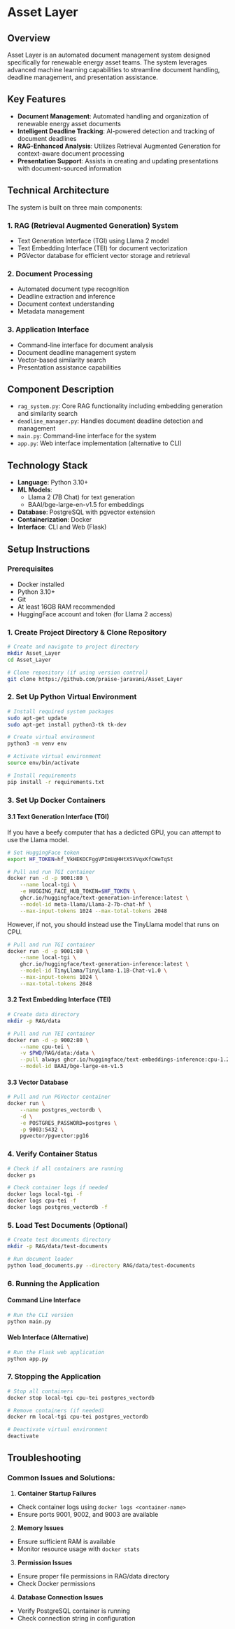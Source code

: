 # Asset Layer

## Overview
Asset Layer is an automated document management system designed specifically for renewable energy asset teams. The system leverages advanced machine learning capabilities to streamline document handling, deadline management, and presentation assistance.

## Key Features
- **Document Management**: Automated handling and organization of renewable energy asset documents
- **Intelligent Deadline Tracking**: AI-powered detection and tracking of document deadlines
- **RAG-Enhanced Analysis**: Utilizes Retrieval Augmented Generation for context-aware document processing
- **Presentation Support**: Assists in creating and updating presentations with document-sourced information

## Technical Architecture
The system is built on three main components:

### 1. RAG (Retrieval Augmented Generation) System
- Text Generation Interface (TGI) using Llama 2 model
- Text Embedding Interface (TEI) for document vectorization
- PGVector database for efficient vector storage and retrieval

### 2. Document Processing
- Automated document type recognition
- Deadline extraction and inference
- Document context understanding
- Metadata management

### 3. Application Interface
- Command-line interface for document analysis
- Document deadline management system
- Vector-based similarity search
- Presentation assistance capabilities


## Component Description
- `rag_system.py`: Core RAG functionality including embedding generation and similarity search
- `deadline_manager.py`: Handles document deadline detection and management
- `main.py`: Command-line interface for the system
- `app.py`: Web interface implementation (alternative to CLI)

## Technology Stack
- **Language**: Python 3.10+
- **ML Models**: 
  - Llama 2 (7B Chat) for text generation
  - BAAI/bge-large-en-v1.5 for embeddings
- **Database**: PostgreSQL with pgvector extension
- **Containerization**: Docker
- **Interface**: CLI and Web (Flask)

## Setup Instructions

### Prerequisites
- Docker installed
- Python 3.10+
- Git
- At least 16GB RAM recommended
- HuggingFace account and token (for Llama 2 access)

### 1. Create Project Directory & Clone Repository
```bash
# Create and navigate to project directory
mkdir Asset_Layer
cd Asset_Layer

# Clone repository (if using version control)
git clone https://github.com/praise-jaravani/Asset_Layer
```

### 2. Set Up Python Virtual Environment
```bash
# Install required system packages
sudo apt-get update
sudo apt-get install python3-tk tk-dev

# Create virtual environment
python3 -m venv env

# Activate virtual environment
source env/bin/activate

# Install requirements
pip install -r requirements.txt
```

### 3. Set Up Docker Containers
#### 3.1 Text Generation Interface (TGI)

If you have a beefy computer that has a dedicted GPU, you can attempt to use the Llama model.
```bash
# Set HuggingFace token
export HF_TOKEN=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

# Pull and run TGI container
docker run -d -p 9001:80 \
    --name local-tgi \
    -e HUGGING_FACE_HUB_TOKEN=$HF_TOKEN \
    ghcr.io/huggingface/text-generation-inference:latest \
    --model-id meta-llama/Llama-2-7b-chat-hf \
    --max-input-tokens 1024 --max-total-tokens 2048
```

However, if not, you should instead use the TinyLlama model that runs on CPU.
```bash
# Pull and run TGI container
docker run -d -p 9001:80 \
    --name local-tgi \
    ghcr.io/huggingface/text-generation-inference:latest \
    --model-id TinyLlama/TinyLlama-1.1B-Chat-v1.0 \
    --max-input-tokens 1024 \
    --max-total-tokens 2048
```

#### 3.2 Text Embedding Interface (TEI)
```bash
# Create data directory
mkdir -p RAG/data

# Pull and run TEI container
docker run -d -p 9002:80 \
    --name cpu-tei \
    -v $PWD/RAG/data:/data \
    --pull always ghcr.io/huggingface/text-embeddings-inference:cpu-1.2 \
    --model-id BAAI/bge-large-en-v1.5
```

#### 3.3 Vector Database
```bash
# Pull and run PGVector container
docker run \
    --name postgres_vectordb \
    -d \
    -e POSTGRES_PASSWORD=postgres \
    -p 9003:5432 \
    pgvector/pgvector:pg16
```

### 4. Verify Container Status
```bash
# Check if all containers are running
docker ps

# Check container logs if needed
docker logs local-tgi -f
docker logs cpu-tei -f
docker logs postgres_vectordb -f
```

### 5. Load Test Documents (Optional)
```bash
# Create test documents directory
mkdir -p RAG/data/test-documents

# Run document loader
python load_documents.py --directory RAG/data/test-documents
```

### 6. Running the Application
#### Command Line Interface
```bash
# Run the CLI version
python main.py
```

#### Web Interface (Alternative)
```bash
# Run the Flask web application
python app.py
```

### 7. Stopping the Application
```bash
# Stop all containers
docker stop local-tgi cpu-tei postgres_vectordb

# Remove containers (if needed)
docker rm local-tgi cpu-tei postgres_vectordb

# Deactivate virtual environment
deactivate
```

## Troubleshooting

### Common Issues and Solutions:

1. **Container Startup Failures**
  * Check container logs using `docker logs <container-name>`
  * Ensure ports 9001, 9002, and 9003 are available

2. **Memory Issues**
  * Ensure sufficient RAM is available
  * Monitor resource usage with `docker stats`

3. **Permission Issues**
  * Ensure proper file permissions in RAG/data directory
  * Check Docker permissions

4. **Database Connection Issues**
  * Verify PostgreSQL container is running
  * Check connection string in configuration